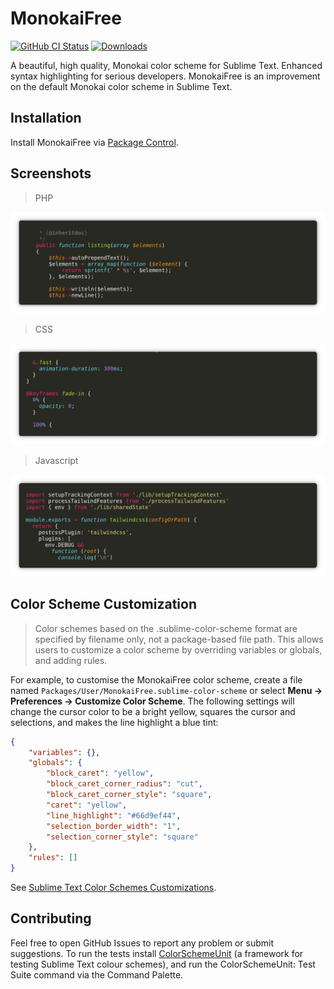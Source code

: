 # MonokaiFree

<p>
    <a href="https://github.com/gerardroche/sublime-monokai-free/actions/workflows/ci.yml"><img alt="GitHub CI Status" src="https://github.com/gerardroche/sublime-monokai-free/actions/workflows/ci.yml/badge.svg?branch=master"></a>
    <a href="https://packagecontrol.io/packages/MonokaiFree"><img alt="Downloads" src="https://img.shields.io/packagecontrol/dt/MonokaiFree.svg"></a>
</p>

A beautiful, high quality, Monokai color scheme for Sublime Text. Enhanced syntax highlighting for serious developers. MonokaiFree is an improvement on the default Monokai color scheme in Sublime Text.

## Installation

Install MonokaiFree via [Package Control](https://packagecontrol.io/packages/MonokaiFree).

## Screenshots

> PHP

![PHP](monokai-php.webp)

> CSS

![CSS](monokai-css.webp)

> Javascript

![Javascript](monokai-javascript.webp)

## Color Scheme Customization

> Color schemes based on the .sublime-color-scheme format are specified by filename only, not a package-based file path. This allows users to customize a color scheme by overriding variables or globals, and adding rules.

For example, to customise the MonokaiFree color scheme, create a file named `Packages/User/MonokaiFree.sublime-color-scheme` or select **Menu → Preferences → Customize Color Scheme**. The following settings will change the cursor color to be a bright yellow, squares the cursor and selections, and makes the line highlight a blue tint:

```json
{
    "variables": {},
    "globals": {
        "block_caret": "yellow",
        "block_caret_corner_radius": "cut",
        "block_caret_corner_style": "square",
        "caret": "yellow",
        "line_highlight": "#66d9ef44",
        "selection_border_width": "1",
        "selection_corner_style": "square"
    },
    "rules": []
}
```

See [Sublime Text Color Schemes Customizations](https://www.sublimetext.com/docs/color_schemes.html#customization).

## Contributing

Feel free to open GitHub Issues to report any problem or submit suggestions. To run the tests install [ColorSchemeUnit](https://github.com/gerardroche/sublime-color-scheme-unit) (a framework for testing Sublime Text colour schemes), and run the ColorSchemeUnit: Test Suite command via the Command Palette.
